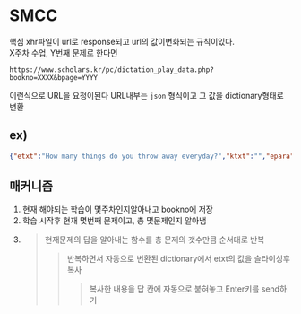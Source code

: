 # SMCC
핵심 xhr파일이 url로 response되고 url의 값이변화되는 규칙이있다.<br>X주차 수업, Y번째 문제로 한다면<br>
```
https://www.scholars.kr/pc/dictation_play_data.php?bookno=XXXX&bpage=YYYY
``` 
이런식으로 URL을 요청이된다 URL내부는 ```json``` 형식이고 그 값을 dictionary형태로 변환
## ex)
``` json
{"etxt":"How many things do you throw away everyday?","ktxt":"","epara":"","kmean":"","filename1":"b511206442413.mp3"}
```


## 매커니즘
1. 현재 해야되는 학습이 몇주차인지알아내고 bookno에 저장
2. 학습 시작후 현재 몇번째 문제이고, 총 몇문제인지 알아냄
3. >현재문제의 답을 알아내는 함수를 총 문제의 갯수만큼 순서대로 반복 
    >>반복하면서 자동으로 변환된 dictionary에서 etxt의 값을 슬라이싱후 복사
    >>>복사한 내용을 답 칸에 자동으로 붙혀놓고 Enter키를 send하기

